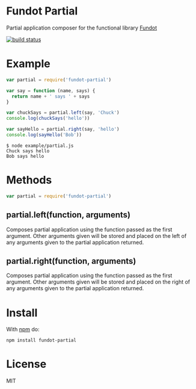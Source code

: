 # Fundot Partial
Partial application composer for the functional library [Fundot](https://github.com/chapel/fundot)

[![build status](https://secure.travis-ci.org/chapel/fundot-partial.png)](http://travis-ci.org/chapel/fundot-partial)

# Example

``` js
var partial = require('fundot-partial')

var say = function (name, says) {
  return name + ' says ' + says
}

var chuckSays = partial.left(say, 'Chuck')
console.log(chuckSays('hello'))

var sayHello = partial.right(say, 'hello')
console.log(sayHello('Bob'))
```

```
$ node example/partial.js
Chuck says hello
Bob says hello
```

# Methods

``` js
var partial = require('fundot-partial')
```

## partial.left(function, arguments)

Composes partial application using the function passed as the first argument. Other arguments given will be stored and placed on the left of any arguments given to the partial application returned.

## partial.right(function, arguments)

Composes partial application using the function passed as the first argument. Other arguments given will be stored and placed on the right of any arguments given to the partial application returned.

# Install

With [npm](https://npmjs.org) do:

```
npm install fundot-partial
```

# License

MIT
